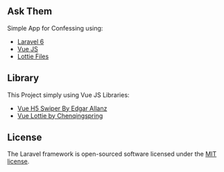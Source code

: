 ## Ask Them
Simple App for Confessing using:
- [Laravel 6](https://laravel.com/)
- [Vue JS](http://vuejs.org/)
- [Lottie Files](https://lottiefiles.com/)


## Library
This Project simply using Vue JS Libraries:
- [Vue H5 Swiper By Edgar Allanz](https://github.com/EdgarAllanzp/vue-h5-swiper)
- [Vue Lottie by Chenqingspring](https://github.com/chenqingspring/vue-lottie)

## License
The Laravel framework is open-sourced software licensed under the [MIT license](https://opensource.org/licenses/MIT).
